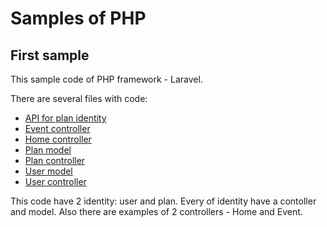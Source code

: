 # Samples of PHP

## First sample

This sample  code of PHP framework - Laravel. 

There are several files with code:
* [API for plan identity](sample1/api_plans.php)
* [Event controller](sample1/EventController.php)
* [Home controller](sample1/HomeController.php)
* [Plan model](sample1/plan.php)
* [Plan controller](sample1/plans.php)
* [User model](sample1/User.php)
* [User controller](sample1/UserController.php)

This code have 2 identity: user and plan. Every of identity have a contoller and model. Also there are examples of 2 controllers - Home and Event.

